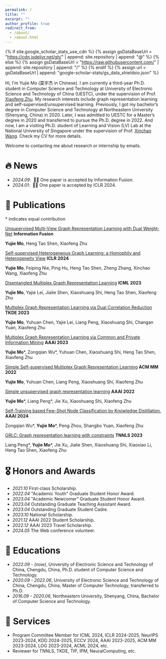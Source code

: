 ```yaml
---
permalink: /
title: ""
excerpt: ""
author_profile: true
redirect_from: 
  - /about/
  - /about.html
---
```


{% if site.google_scholar_stats_use_cdn %}
{% assign gsDataBaseUrl = "https://cdn.jsdelivr.net/gh/" | append: site.repository | append: "@" %}
{% else %}
{% assign gsDataBaseUrl = "https://raw.githubusercontent.com/" | append: site.repository | append: "/" %}
{% endif %}
{% assign url = gsDataBaseUrl | append: "google-scholar-stats/gs_data_shieldsio.json" %}

<span class='anchor' id='about-me'></span>

Hi, I'm Yujie Mo (莫宇杰 in Chinese). I am currently a third-year Ph.D. student in Computer Science and Technology at University of Electronic Science and Technology of China (UESTC), under the supervision of Prof. [Xiaofeng Zhu](https://scholar.google.com/citations?user=-bk1CrcAAAAJ&hl=zh-CN&oi=ao). My research interests include graph representation learning and self-supervised/unsupervised learning. 
Previously, I got my bachelor’s degree in Computer Science and Technology at Northeastern University (Shenyang, China) in 2020. Later, I was admitted to UESTC for a Master’s degree in 2020 and transferred to pursue the Ph.D. degree in 2022. And now, I am a visiting Ph.D. student of Learning and Vision (LV) Lab at the National University of Singapore under the supervision of Prof. [Xinchao Wang](https://scholar.google.com/citations?user=w69Buq0AAAAJ&hl=zh-CN&oi=ao). Check my CV for more details.

Welcome to contacting me about research or internship by emails.


# 🔥 News
- *2024.09*: &nbsp;🎉🎉 One paper is accepted by Information Fusion. 
- *2024.01*: &nbsp;🎉🎉 One paper is accepted by ICLR 2024. 

# 📝 Publications 

<!-- <div class='paper-box'><div class='paper-box-image'><div><div class="badge">CVPR 2016</div><img src='images/500x300.png' alt="sym" width="100%"></div></div>
<div class='paper-box-text' markdown="1">-->
\* indicates equal contribution

[Unsupervised Multi-View Graph Representation Learning with Dual Weight-Net](https://www.sciencedirect.com/science/article/abs/pii/S1566253524004470) **Information Fusion**

**Yujie Mo**, Heng Tao Shen, Xiaofeng Zhu

[Self-supervised Heterogeneous Graph Learning: a Homophily and Heterogeneity View](https://openreview.net/pdf?id=3FJOKjooIj) **ICLR 2024**

**Yujie Mo**, Feiping Nie, Ping Hu, Heng Tao Shen, Zheng Zhang, Xinchao Wang, Xiaofeng Zhu

[Disentangled Multiplex Graph Representation Learning](https://openreview.net/pdf?id=lYZOjMvxws) **ICML 2023**

**Yujie Mo**, Yajie Lei, Jialie Shen, Xiaoshuang Shi, Heng Tao Shen, Xiaofeng Zhu

[Multiplex Graph Representation Learning via Dual Correlation Reduction](https://ieeexplore.ieee.org/stamp/stamp.jsp?tp=&arnumber=10109130) **TKDE 2023**

**Yujie Mo**, Yuhuan Chen, Yajie Lei, Liang Peng, Xiaoshuang Shi, Changan Yuan, Xiaofeng Zhu

[Multiplex Graph Representation Learning via Common and Private Information Mining](https://ojs.aaai.org/index.php/AAAI/article/view/26105) **AAAI 2023**

**Yujie Mo**\*, Zongqian Wu\*, Yuhuan Chen, Xiaoshuang Shi, Heng Tao Shen, Xiaofeng Zhu

[Simple Self-supervised Multiplex Graph Representation Learning](https://dl.acm.org/doi/pdf/10.1145/3503161.3547949) **ACM MM 2022**

**Yujie Mo**, Yuhuan Chen, Liang Peng, Xiaoshuang Shi, Xiaofeng Zhu

[Simple unsupervised graph representation learning](https://ojs.aaai.org/index.php/AAAI/article/view/20748) **AAAI 2022**

**Yujie Mo**\*, Liang Peng\*, Jie Xu, Xiaoshuang Shi, Xiaofeng Zhu

[Self-Training based Few-Shot Node Classification by Knowledge Distillation.](https://scholar.google.com/schhp?hl=zh-CN) **AAAI 2024**

Zongqian Wu\*, **Yujie Mo**\*, Peng Zhou, Shangbo Yuan, Xiaofeng Zhu

[GRLC: Graph representation learning with constraints](https://ieeexplore.ieee.org/stamp/stamp.jsp?tp=&arnumber=10036344) **TNNLS 2023**

Liang Peng\*, **Yujie Mo**\*, Jie Xu, Jialie Shen, Xiaoshuang Shi, Xiaoxiao Li, Heng Tao Shen, Xiaofeng Zhu


<!-- [Deep Residual Learning for Image Recognition](https://openaccess.thecvf.com/content_cvpr_2016/papers/He_Deep_Residual_Learning_CVPR_2016_paper.pdf)

**Kaiming He**, Xiangyu Zhang, Shaoqing Ren, Jian Sun

[**Project**](https://scholar.google.com/citations?view_op=view_citation&hl=zh-CN&user=DhtAFkwAAAAJ&citation_for_view=DhtAFkwAAAAJ:ALROH1vI_8AC) <strong><span class='show_paper_citations' data='DhtAFkwAAAAJ:ALROH1vI_8AC'></span></strong>
- Lorem ipsum dolor sit amet, consectetur adipiscing elit. Vivamus ornare aliquet ipsum, ac tempus justo dapibus sit amet. 
</div>
</div>

- [Lorem ipsum dolor sit amet, consectetur adipiscing elit. Vivamus ornare aliquet ipsum, ac tempus justo dapibus sit amet](https://github.com), A, B, C, **CVPR 2020**
这是一段被注释掉的文字 -->

# 🎖 Honors and Awards
- *2021.10* First-class Scholarship. 
- *2022.04* "Academic Youth" Graduate Student Honor Award.
- *2023.04* "Academic Newcomer" Graduate Student Honor Award.
- *2023.04* Outstanding Graduate Teaching Assistant Award.
- *2023.04* Outstanding Graduate Student Cadre.
- *2023.10* National Scholarship.
- *2021.12* AAAI 2022 Student Scholarship.
- *2022.12* AAAI 2023 Travel Scholarship.
- *2024.05* The Web conference volunteer.

# 📖 Educations
- *2022.09 - (now)*, University of Electronic Science and Technology of China, Chengdu, China, Ph.D. student of Computer Science and Technology.
- *2020.09 - 2022.06*, University of Electronic Science and Technology of China, Chengdu, China, Master of Computer Technology, transferred to Ph.D. 
- *2016.09 - 2020.06*, Northeastern University, Shenyang, China, Bachelor of Computer Science and Technology. 

# 💬 Services
- Program Committee Member for ICML 2024, ICLR 2024-2025, NeurIPS 2023-2024, KDD 2024-2025, ECCV 2024, AAAI 2023-2025, ACM MM 2023-2024, LOG 2023-2024, ACML 2024, etc. 
- Reviewer for TNNLS, TKDE, TIP, IPM, NeuralComputing, etc.

